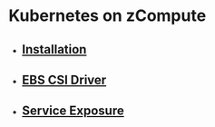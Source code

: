 # Kubernetes on zCompute

- ## [Installation](install/README.md)
- ## [EBS CSI Driver](ebs-csi/README.md)
- ## [Service Exposure](service-exposure/README.md)
